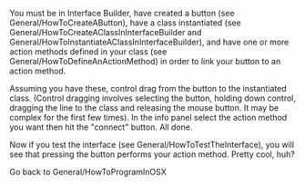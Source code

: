 You must be in Interface Builder, have created a button (see General/HowToCreateAButton), have a class instantiated (see General/HowToCreateAClassInInterfaceBuilder and General/HowToInstantiateAClassInInterfaceBuilder), and have one or more action methods defined in your class (see General/HowToDefineAnActionMethod) in order to link your button to an action method.

Assuming you have these, control drag from the button to the instantiated class. (Control dragging involves selecting the button, holding down control, dragging the line to the class and releasing the mouse button. It may be complex for the first few times). In the info panel select the action method you want then hit the "connect" button.  All done.

Now if you test the interface (see General/HowToTestTheInterface), you will see that pressing the button performs your action method.  Pretty cool, huh?

Go back to General/HowToProgramInOSX